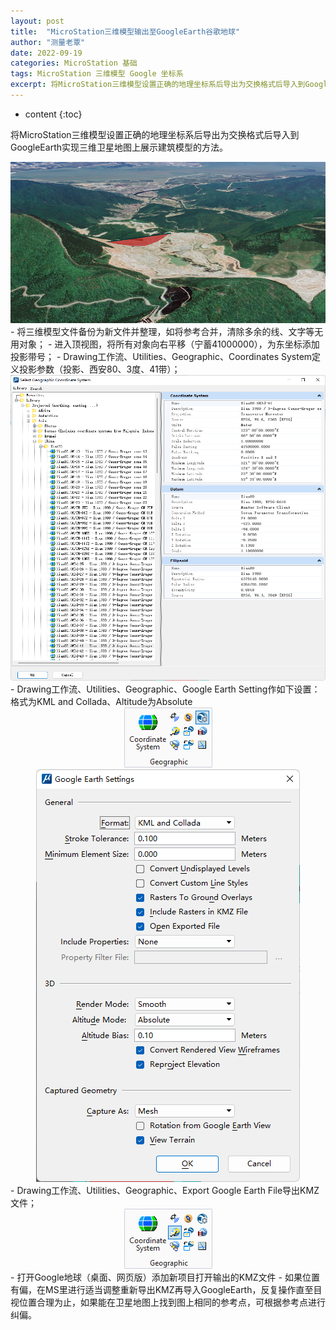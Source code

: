 ```yaml
---
layout: post
title:  "MicroStation三维模型输出至GoogleEarth谷歌地球"
author: "测量老覃"
date: 2022-09-19
categories: MicroStation 基础
tags: MicroStation 三维模型 Google 坐标系
excerpt: 将MicroStation三维模型设置正确的地理坐标系后导出为交换格式后导入到GoogleEarth实现三维卫星地图上展示建筑模型的方法。
---
```

* content
{:toc}

将MicroStation三维模型设置正确的地理坐标系后导出为交换格式后导入到GoogleEarth实现三维卫星地图上展示建筑模型的方法。
<div style="text-align:center;"><img src="/img/2022/2022-09-19-08-52-12.png"></div>
- 将三维模型文件备份为新文件并整理，如将参考合并，清除多余的线、文字等无用对象；
- 进入顶视图，将所有对象向右平移（宁蓄41000000），为东坐标添加投影带号；
- Drawing工作流、Utilities、Geographic、Coordinates System定义投影参数（投影、西安80、3度、41带）；
<div style="text-align:center;"><img src="/img/2022/2022-09-19-08-46-54.png"></div>
- Drawing工作流、Utilities、Geographic、Google Earth Setting作如下设置：格式为KML and Collada、Altitude为Absolute
<div style="text-align:center;"><img src="/img/2022/2022-09-19-08-47-05.png"></div>
<div style="text-align:center;"><img src="/img/2022/2022-09-19-08-47-12.png"></div>
- Drawing工作流、Utilities、Geographic、Export Google Earth File导出KMZ文件；
<div style="text-align:center;"><img src="/img/2022/2022-09-19-08-47-19.png"></div>
- 打开Google地球（桌面、网页版）添加新项目打开输出的KMZ文件
- 如果位置有偏，在MS里进行适当调整重新导出KMZ再导入GoogleEarth，反复操作直至目视位置合理为止，如果能在卫星地图上找到图上相同的参考点，可根据参考点进行纠偏。